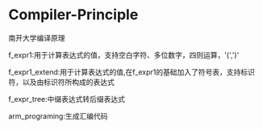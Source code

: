 # Compiler-Principle
南开大学编译原理

f_expr1:用于计算表达式的值，支持空白字符、多位数字，四则运算，'(',')'

f_expr1_extend:用于计算表达式的值,在f_expr1的基础加入了符号表，支持标识符，以及由标识符所构成的表达式

f_expr_tree:中缀表达式转后缀表达式

arm_programing:生成汇编代码
